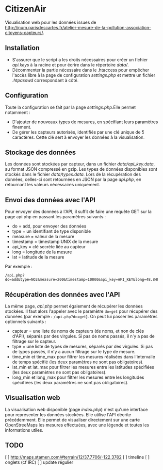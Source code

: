 CitizenAir
=====
Visualisation web pour les données issues de http://jnum.parisdescartes.fr/atelier-mesure-de-la-pollution-association-citoyens-capteurs/.


## Installation

* S'assurer que le script a les droits nécessaires pour créer un fichier _api.keys_ à la racine et pour écrire dans le répertoire _data/_.
* Décommenter la partie nécessaire dans le .htaccess pour empêcher l'accès libre à la page de configuration _settings.php_ et mettre un fichier _.htpasswd_ correspondant à côté.


## Configuration

Toute la configuration se fait par la page _settings.php_.Elle permet notamment :
* D'ajouter de nouveaux types de mesures, en spécifiant leurs paramètres finement.
* De gérer les capteurs autorisés, identifiés par une clé unique de 5 caractères. Cette clé sert à envoyer les données à la visualisation.


## Stockage des données

Les données sont stockées par capteur, dans un fichier _data/api_key.data_, au format JSON compressé en gzip. Les types de données disponibles sont stockés dans le fichier _data/types.data_.
Lors de la récupération des données, celles-ci sont retournées en JSON par la page _api.php_, en retournant les valeurs nécessaires uniquement.


## Envoi des données avec l'API

Pour envoyer des données à l'API, il suffit de faire une requête GET sur la page api.php en passant les paramètres suivants :
* do = add, pour envoyer des données
* type = un identifiant de type disponible
* measure = valeur de la mesure
* timestamp = timestamp UNIX de la mesure
* api_key = clé secrète liée au capteur
* long = longitude de la mesure
* lat = latitude de la mesure

Par exemple :
```
/api.php?do=add&type=NO2&measure=200&timestamp=10000&api_key=API_KEY&long=48.84874&lat=2.34211
```

## Récupération des données avec l'API

La même page, _api.php_ permet également de récupérer les données stockées. Il faut alors l'appeler avec le paramètre `do=get` pour récupérer des données (par exemple : `/api.php?do=get`). On peut lui passer les paramètres optionnels suivants :
* capteur = une liste de noms de capteurs (de noms, et non de clés d'API), séparés par des virgules. Si pas de noms passés, il n'y a pas de filtrage sur le capteur.
* type = une liste de types de mesures, séparés par des virgules. Si pas de types passés, il n'y a aucun filtrage sur le type de mesure.
* time\_min et time\_max pour filtrer les mesures réalisées dans l'intervalle de temps spécifié (les deux paramètres ne sont pas obligatoires).
* lat\_min et lat\_max pour filtrer les mesures entre les latitudes spécifiées (les deux paramètres ne sont pas obligatoires).
* long\_min et long\_max pour filtrer les mesures entre les longitudes spécifiées (les deux paramètres ne sont pas obligatoires).


## Visualisation web

La visualisation web disponible (page _index.php_) n'est qu'une interface pour représenter les données stockées. Elle utilise l'API décrite précédemment. Elle permet de visualiser directement sur une carte OpenStreeMaps les mesures effectuées, avec une légende et toutes les informations utiles.

## TODO

[ ] http://maps.stamen.com/#terrain/12/37.7706/-122.3782
[ ] timeline
[ ] onglets (cf IRC)
[ ] update régulier
